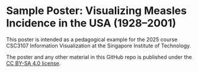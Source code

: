 
# Sample Poster: Visualizing Measles Incidence in the USA (1928–2001)

This poster is intended as a pedagogical example for the 2025 course CSC3107 Information Visualization at the Singapore Institute of Technology.

The poster and any other material in this GitHub repo is published under the [CC BY-SA 4.0 license](https://creativecommons.org/licenses/by-sa/4.0/deed.en).
